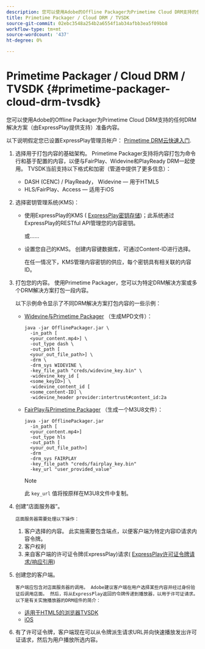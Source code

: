 ```yaml
---
description: 您可以使用Adobe的Offline Packager为Primetime Cloud DRM支持的任何DRM解决方案（由ExpressPlay提供支持）准备内容。
title: Primetime Packager / Cloud DRM / TVSDK
source-git-commit: 02ebc3548a254b2a6554f1ab34afbb3ea5f09bb8
workflow-type: tm+mt
source-wordcount: '437'
ht-degree: 0%

---
```


# Primetime Packager / Cloud DRM / TVSDK {#primetime-packager-cloud-drm-tvsdk}

您可以使用Adobe的Offline Packager为Primetime Cloud DRM支持的任何DRM解决方案（由ExpressPlay提供支持）准备内容。

以下说明假定您已设置ExpressPlay管理员帐户： [Primetime DRM云快速入门](../../../multi-drm-workflows/quick-start/quick-overview.md).
1. 选择用于打包内容的基础架构。 Primetime Packager支持将内容打包为命令行和基于配置的内容，以便与FairPlay、Widevine和PlayReady DRM一起使用。 TVSDK当前支持以下格式和加密（管道中提供了更多信息）：

   * DASH (CENC) / PlayReady， Widevine — 用于HTML5
   * HLS/FairPlay、Access — 适用于iOS

1. 选择密钥管理系统(KMS)：

   * 使用ExpressPlay的KMS ( [ExpressPlay密钥存储](https://www.expressplay.com/developer/key-storage/))；此系统通过ExpressPlay的RESTful API管理您的内容密钥。

     或……

   * 设置您自己的KMS。 创建内容键数据库，可通过Content-ID进行选择。

     在任一情况下，KMS管理内容密钥的供应，每个密钥具有相关联的内容ID。

1. 打包您的内容。 使用Primetime Packager，您可以为特定DRM解决方案或多个DRM解决方案打包一段内容。

   以下示例命令显示了不同DRM解决方案打包内容的一些示例：

   * [Widevine与Primetime Packager](https://helpx.adobe.com/content/dam/help/en/primetime/guides/offline_packager_getting_started.pdf#page=19) （生成MPD文件）：

     ```
     java -jar OfflinePackager.jar \ 
       -in_path [ 
       <your_content.mp4>] \ 
       -out_type dash \ 
       -out_path [ 
       <your_out_file_path>] \ 
       -drm \ 
       -drm_sys WIDEVINE \ 
       -key_file_path "creds/widevine_key.bin" \ 
       -widevine_key_id [ 
       <some_keyID>] \ 
       -widevine_content_id [ 
       <some_content-ID] \ 
       -widevine_header provider:intertrust#content_id:2a
     ```

   * [FairPlay与Primetime Packager](https://helpx.adobe.com/content/dam/help/en/primetime/guides/offline_packager_getting_started.pdf#page=20) （生成一个M3U8文件）：

     ```
     java -jar OfflinePackager.jar  
       -in_path [ 
       <your_content.mp4>]  
       -out_type hls  
       -out_path [ 
       <your_out_file_path>]  
       -drm  
       -drm_sys FAIRPLAY  
       -key_file_path "creds/fairplay_key.bin"  
       -key_url "user_provided_value"
     ```

     >[!NOTE]
     >
     >此 `key_url` 值将按原样在M3U8文件中复制。

1. 创建“店面服务器”。

       店面服务器需要处理以下操作：
   
   1. 客户选择的内容。 此实施需要包含端点，以便客户端为特定内容ID请求内容令牌。
   1. 客户权利
   1. 来自客户端的许可证令牌(ExpressPlay)请求( [ExpressPlay许可证令牌请求/响应引用](../../../multi-drm-workflows/license-token-req-resp-ref/license-req-resp-overview.md))

1. 创建您的客户端。

       客户端应包含对店面服务器的调用。 Adobe建议客户端在用户选择某些内容并经过身份验证后调用店面。 然后，将从ExpressPlay返回的令牌传递到播放器，以用于许可证请求。 以下是有关实施播放器的DRM组件的简介：
   
   * [适用于HTML5的浏览器TVSDK](https://help.adobe.com/en_US/primetime/psdk/browser_tvsdk/index.html#PSDKs-reference-DRM_interface_overview)
   * [iOS](../../../../programming/tvsdk-3x-ios-prog/ios-3x-drm-content-security/ios-3x-apple-fairplay-tvsdk.md)

1. 有了许可证令牌，客户端现在可以从令牌派生请求URL并向快速播放发出许可证请求，然后为用户播放所选内容。
